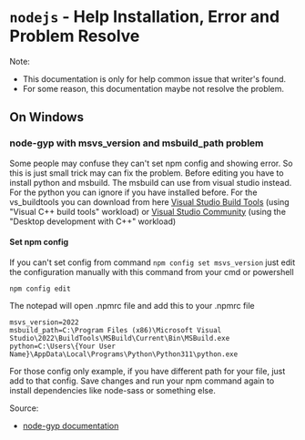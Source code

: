 # `nodejs` - Help Installation, Error and Problem Resolve

Note:
- This documentation is only for help common issue that writer's found.
- For some reason, this documentation maybe not resolve the problem.

## On Windows

### node-gyp with msvs_version and msbuild_path problem

Some people may confuse they can't set npm config and showing error. So this is just small trick may can fix the problem.
Before editing you have to install python and msbuild. The msbuild can use from visual studio instead.
For the python you can ignore if you have installed before.
For the vs_buildtools you can download from here [Visual Studio Build Tools](https://visualstudio.microsoft.com/thank-you-downloading-visual-studio/?sku=BuildTools)
(using "Visual C++ build tools" workload) or [Visual Studio Community](https://visualstudio.microsoft.com/thank-you-downloading-visual-studio/?sku=Community)
(using the "Desktop development with C++" workload)

#### Set npm config

If you can't set config from command ```npm config set msvs_version``` just edit the configuration manually with this command from your cmd or powershell

```
npm config edit
```

The notepad will open .npmrc file and add this to your .npmrc file

```
msvs_version=2022
msbuild_path=C:\Program Files (x86)\Microsoft Visual Studio\2022\BuildTools\MSBuild\Current\Bin\MSBuild.exe
python=C:\Users\{Your User Name}\AppData\Local\Programs\Python\Python311\python.exe
```

For those config only example, if you have different path for your file, just add to that config.
Save changes and run your npm command again to install dependencies like node-sass or something else.

Source:
- [node-gyp documentation](https://github.com/nodejs/node-gyp#on-windows)
